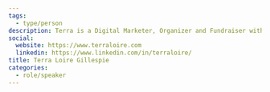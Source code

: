 ```yaml
---
tags:
  - type/person
description: Terra is a Digital Marketer, Organizer and Fundraiser with vast experience in political campaigns, the non-profit sector, and grassroots activism.
social:
  website: https://www.terraloire.com
  linkedin: https://www.linkedin.com/in/terraloire/
title: Terra Loire Gillespie
categories:
  - role/speaker
---
```


